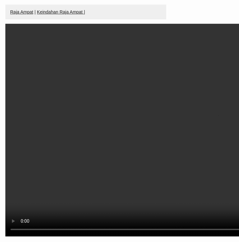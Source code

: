 <html>
    
<head>
    <title>Pesona Keindahan Raja Ampat</title>
</head>
<body>
<p style="background: #efefef; padding: 15px; font-family:Arial; 18px"><a href="Raja Ampat.html">Raja Ampat</a> |  <a href="Keindahan Raja Ampat.html">Keindahan Raja Ampat  |</a>
</nav>
<div>
    <center><video width="1330" height="auto" controls>
        <source src="Pesona Raja Ampat.mp4" type="video/mp4"/></video></center>
    <style type="text/css">

        body{
        background: url(Background.png) no-repeat fixed;
            -webkit-background-size: 100% 100%;
            -moz-background-size: 100% 100%;
            -o-background-size: 100% 100%;
            background-size: 100% 100%;
        }
            .pertama {
            color: black;
            font-size: 22px;
            font-family: Arial;
            font-weight: bold;
            }
            .kedua {
            color: black;
            font-size: 15px;
            font-family: Arial, Helvetica, sans-serif;
            text-align: justify;
            text-indent: 45px;
            font-weight: 500;
            line-height: 1.5pc
            }
            .ketiga {
            color: black;
            font-size: 18px;
            font-family: Arial;
            font-weight: bold;
            }
            .keempat {
            color: black;
            font-size: 15px;
            font-family: Arial, Helvetica, sans-serif;
            text-align: justify;
            font-weight: 500;
            line-height: 1.5pc
            }
        </style>
        </head>
        <body>
            <h2 font class="pertama">KEINDAHAN RAJA AMPAT, BAK SURGA DUNIA!</h2>
            <h2 font class="kedua">Raja Ampat merupakan primadona bagi dunia pariwisata Indonesia. Kepopulerannya sudah menyebar ke turis lokal sampai turis mancanegara. Banyak turis mancanegara yang terkesima dengan keindahan alam yang dimiliki oleh Raja Ampat ini. Namanya juga tersohor di berbagai negara dan berbagai kalangan. Salah satu tempat wisata di Indonesia ini memiliki keindahan bawah laut yang luar biasa indahnya. Terletak di Kabupaten Waisai, Provinsi Papua Barat, Raja Ampat memiliki 610 pulau yang sangat indah, di antaranya adalah pulau Misool, Salawati, Balanta dan Waigeo. Namun, dari sejumlah pulau tersebut, hanya 35 pulau yang berpenghuni, sedangkan sisanya belum terjamah dan bahkan belum diberi nama.</h2>
            <h2 font class="keempat">Raja Ampat memiliki lautan biru yang jernih dan sangat mempesona, tidak hanya itu, kehidupan laut di dalamnya pun, seperti terumbu karang, berbagai jenis ikan, dan lain sebagainya siap memanjakan mata anda dan membuat anda betah berlama lama menyelam di dalam laut yang airnya saja sudah menyejukkan mata dan pandangan anda. Tempat berlibur yang satu ini memang benar benar membuat banyak orang terpesona dengan segala keindahannya. Pasir putihnya yang sangat indah dan hangat, berpadu dengan birunya air laut yang jernih dan segar serta sejuk, dipadu dengan keindahan gugusan Wayag yang ada di depan mata dan di setiap sudut pandangan mata dengan keindahan kehidupan bawah laut yang menakjubkan membuat banyak orang pasti jatuh cinta terhadap tempat wisata yang dibanggakan Indonesia ini. jika anda sedang mencari tempat berwisata yang memuaskan, menakjubkan, anda tidak selalu harus pergi ke luar negeri karena Indonesia ternyata memiliki banyak tempat wisata yang tidak kalah indahnya dengan tempat tempat wisata mancanegara. Ini dia pesona yang hanya bisa kamu temukan di Raja Ampat!</h2>
            <h2 font class="ketiga">1. Spot Diving Terbaik</h2>
            <img src="Spot Diving.jpg" style="float:left;margin:0 8px 4px 0;" height="auto" width="720">
            <h2 font class="kedua">Indonesia adalah salah satu negara kepulauan yang ada di dunia dengan kekayaan biota lautnya yang sangat sayang untuk dilewatkan. Salah satu tempat untuk menikmati kekayaan bawah laut Indonesia adalah di Raja Ampat. Gugusan pulau di Indonesia bagian timur ini menawarkan panorama surga bawah laut yang sangat memesona, dan seluruh dunia pun sudah mengenal keindahan bawah laut Raja Ampat. Kondisi ini tentu menjadikannya sebagai salah satu destinasi terbaik di dunia. Dilansir dari Indonesia Travel, berikut titik – titik yang dapat Anda kunjungi ketika akan menyelam di Raja Ampat, dan menikmati kekayaan biota lautnya. Pastikan agar Cross Wreck masuk dalam daftar destinasi yang harus Anda kunjungi ketika berlibur ke Raja Ampat. Cross Wreck merupakan salah titik menyelam yang akan memanjakan mata Anda dengan biota laut berwarna-warni. Tidak hanya itu, Anda juga akan melihat bangkai kapal milik angkatan laut jepang yang tenggelam pada masa Perang Dunia II setelah menyelam sampai sekitar 18 meter. Anda bisa mengeksplorasi kapal angkatan laut tersebut dengan ditemani oleh berbagai macam ikan yang tinggal di dalam bangkai kapal. Ikan singa, udang mantis, ikan daun, ikan setan, dan masih banyak lagi jenis ikan yang akan Anda temui.</h2>
            <h2 font class="keempat">Titik menyelam lainnya di Raja Ampat adalah Blue Magic yang memiliki pesona tidak ada duanya. Titik ini berada di antara Pulau Kri dan Pulau Waisai. Nama Blue Magic adalah representasi dari keindahan air laut biru menawan yang berpadu dengan kecantikan terumbu karang dan keragaman biota laut lainnya. Ada barakuda, ikan tuna, red snappers, rainbow runners, dan masih banyak lagi jenis biota laut yang akan Anda temui. Jika beruntung, maka Anda juga bisa bertemu dengan Hiu Blacktip Reef dan Grey Reef atau melihat Mantas. Arus yang cukup kuat di dalam laut membuat titik ini sebaiknya hanya untuk para penyelam yang telah memiliki pengalaman. Keindahan di bawah laut Raja Ampat ini sudah tidak bisa diragukan lagi. Lokasi ini menjadi tempat menyelam dan snorkling yang terbaik di dunia. Sebanyak 75% biota laut di dunia terdapat di pulau ini. Sangat menakjubkan, bukan? Kamu harus mencoba untuk menyelam di perairan ini dan mulailah untuk menjelajah alam bawah lautnya. Spot diving ini berada di Desa Arborek. Selain menyelam, kamu juga bisa berinteraksi langsung dengan warga sekitar sekaligus menikmati indahnya perkampungan yang disuguhkan. Warga di desa ini sangat ramah dan akan memberikan senyuman kepadamu. Mereka juga siap menyambut dengan senang hati dan tangan terbuka.</h2>
            <h2 font class="ketiga">2. Keindahan Alam Yang Tak Tertandingi</h2>
            <img src="Telaga Love.jpg" style="float:left;margin:0 8px 4px 0;" height="500" width="720">
            <h2 font class="kedua">Misool merupakan salah satu pulau dari empat pulau terbesar di Kepulauan Raja Ampat, Papua Barat dan berbatasan langsung dengan Pulau Seram. Jika kamu berniat untuk liburan ke Raja Ampat, tentunya Pulau Misool nggak boleh dilewatkan dong. Sebelumnya, yuk, kenalan dulu dengan pulau yang satu ini! Keunikan Pulau Misool adalah adanya deretan batu karang di bagian timur dan indahnya pasir putih dengan pemandangan hutan mangrove hijau yang memesona. Air lautnya juga terlihat cantik dengan warna biru turquoise. Saking beningnya air laut di Pulau Misool, kamu bisa mudah melihat aneka kekayaaan alam di titik penyelamannya, seperti berbagai jenis ikan, hiu, penyu, terumbu karang, dan lain-lain. Misool ibarat kapling surga kecil dengan keindahan pantai dan taman laut yang menakjubkan. Membentang sederetan pulau batu karang di bagian barat dan timurnya. Anda dapat menikmati segala keindahan di Pulau Misool tanpa harus membaginya dengan banyak orang. Nyatanya memang pulau-pulau yang tersebar itu sebagian besar tak berpenghuni. Keberadaan surga bawah laut di Misool sudah dapat diidentifikasi bahkan sebelum Anda mencebur ke beningnya air laut yang berwarna turquoise amat menyejukkan mata.</h2>
            <h2 font class="keempat">Panorama menawan pulau terpencil yang nyaris tak terjamah ini meliputi hamparan laut lepas yang luas dan amat bening, pasir putihnya terhampar sepanjang pesisir pantai dan dikelilingi pepohonan hutan tropis dan mangrove yang hijau permai. Pemandangan menyegarkan ini jelas akan menawan hati siapa pun yang melihatnya apalagi dengan apa yang disembunyikan di bawah perairan lautnya. Seperti telah diketahui bahwa Kepulauan Raja Ampat termasuk daerah segitiga karang dunia dimana taman bawah lautnya menyimpan sekira 75 persen jenis ikan hias dan segitiga karang yang ada di dunia. Terdapat sejumlah titik penyelaman yang menawarkan pengalaman spektakuler menjelajahi surga bawah laut yang paling kaya di dunia ini. Beragam jenis ikan, terumbu karang, hiu, penyu, pari, dan biota laut lainnya menghuni surga bawah laut Pulau Misool. Oleh karenanya, snorkeling, diving, berenang, berjemur atau sekadar bersantai di tepi pantainya yang sepi akan memberi kesan ekslusif dan menjadi sebuah pengalaman berlibur penuh kesan. Bukan hanya kekayaan dan keindahan alam, Pulau Misool juga memiliki keanekaragaman budaya dan adat istiadat dari masyarakat lokalnya. Peninggalan sejarah berupa lukisan di dinding-dinding gua juga dapat ditemukan di kawasan ini.</h2>
            <h2 font class="ketiga">3. Laguna Di Star Lagoon</h2>
            <img src="Star Lagoon.jpg" style="float:left;margin:0 8px 4px 0;" height="auto" width="720">
            <h2 font class="kedua">Raja Ampat terdiri dari banyak pulau yang menawarkan keindahan seperti halnya, Pulau Pianemo. Karena alamnya yang subur dan pemandangannya yang indah, pulau ini menjadi salah satu tempat wisata di Raja Ampat yang paling banyak dikunjungi. Tepatnya, yaitu Star Lagoon yang unik. Penduduk setempat menyebutnya “Laguna Bintang”, yang melambangkan bentuk laguna. Bentuk bintang muncul karena adanya formasi karst, sehingga terlihat unik dan indah! Pemandangan unik ini hanya terlihat dari atas, yang artinya wisatawan harus naik ke atas bukit terlebih dahulu. Disana banyak pohon dan semak-semak yang menciptakan suasana yang subur. Udaranya sangat menyegarkan. Star Lagoon memiliki air yang jernih dengan warna tosca hijau. Beberapa bagiannya dangkal, sementara yang lain dalam, yang memungkinkan untuk snorkeling di sana.</h2>
            <h2 font class="keempat">Beberapa orang mungkin bertanya apa yang dapat mereka lakukan di Star Lagoon. Nah, aktivitas utama adalah jalan-jalan! Berkat adanya jalur trekking. Wisatawan bisa memanfaatkannya untuk sampai ke puncak bukit dan mengamati pemandangan yang menakjubkan dari atas serta merasakan angin sepoi-sepoi. Apalagi bentuk bintangnya terlihat jelas dari atas. Manfaat ini hanya tersedia bagi mereka yang berusaha mencapai puncak bukit. Jangan khawatir. Dengan alas kaki dan kesadaran yang tepat, semua orang bisa melakukannya! Cara menuju keatas bukit,  wisatawan harus menuju Kota Sorong terlebih dahulu. Bagi orang luar, bahkan butuh pesawat terbang ke Bandara Domine Eduard Osok. Selanjutnya, mereka harus mengunjungi Pelabuhan Sorong dan menuju ke Pulau Pianemo. Sebagai alternatif, mereka bisa datang dari Pelabuhan Waisai yang terletak di Waigeo. Hal menyenangkan lainnya yang bisa dilakukan adalah pergi snorkeling. Air yang hangat dan jernih memberikan kenyamanan dan visibilitas yang sangat baik bagi wisatawan. Selain itu, laguna ini memiliki banyak jenis karang kecil dan ikan berwarna-warni. Masalahnya, tidak ada fasilitas yang tersedia di sana, sehingga wisatawan harus menyiapkan peralatan dan perlengkapannya sendiri. Artinya, pengunjung harus membawa perlengkapan snorkeling sendiri ke Star Lagoon.</h2>
            <h2 font class="ketiga">4. Keunikan Pasir Timbul Di Tengah Laut</h2>
            <img src="Pasir Timbul.jpg" style="float:left;margin:0 8px 4px 0;" height="auto" width="720">
            <h2 font class="kedua">Popularitas keindahan Raja Ampat di Papua Barat sudah tidak diragukan lagi hingga mancanegara. Ada banyak pemandangan menarik yang akan membuat wisatawan takjub. Mulai dari keindahan bawah lautnya, pantai, dan pemandangan alamnya memiliki keindahan tersendiri. Salah satu objek wisata menarik yang wajib dijelajahi ketika berada di Raja Ampat adalah Pasir Timbul. Sekilas nama ini memang aneh terdengar di telinga. Pasir Timbul merupakan hamparan pasir yang membentuk pulau kecil di tengah-tengah lautan Raja Ampat. Keberadaan Pasir Timbul sangat bergantung pada surut dan pasangnya air laut. Pada saat air laut pasang, hamparan pulau pasir ini akan hilang tenggelam di dalam air, sedangkan pada saat air laut surut, Pasir Timbul akan terlihat dengan jelas. Karena keunikannya yang dapat hilang dan timbul ini maka disebut Pasir Timbul. Jika berada di sini, Anda akan melihat hamparan laut biru yang jernih.</h2>
            <h2 font class="keempat">Daya tarik utama Pulau Pasir Timbul memang adalah pantai, dimana wisatawan bisa menikmati berenang dan snorkeling. Air dangkal dan tenang memungkinkan anak bermain di air. Itu berarti pantai aman baik untuk orang dewasa maupun anak-anak terhadap apapun jenis kegiatan wisata yang akan mereka lakukan. Dekat ke pantai, beberapa ikan kecil berenang dengan indah dan lucu. Beberapa karang kecil juga terlihat disana. Wisatawan hanya bisa menikmati atraksi di perairan karena tidak ada hewan yang tinggal di daratan Pulau Pasir Timbul. Bahkan keindahannya tampak seperti lukisan. Jika tertarik melihat Pasir Timbul, Anda dapat mencapai lokasi ini yang tak jauh dari Wisai, Ibu Kota Raja Ampat. Jika menggunakan perahu motor, hanya butuh waktu 30 menit. Untuk dapat melihat Pasir Timbul, traveler harus menyesuaikan kedatangan saat pasir ini sedang muncul. Pasir Timbul akan muncul pasa saat siang menuju sore, di mana air laut sedang surut. Biasanya, traveler menjadikan Pasir Timbul sebagai destinasi terakhir yang dikunjungi setelah seharian menjelajahi Raja Ampat. Berada di tengah Pasir Timbul, Anda akan melihat pemandangan karang indah di sekitar Pulau Pasir. Ikan-ikan kecil terlihat jelas, karena air lautnya sangat dangkal. Bagaimana, apakah Anda penasaran untuk menjelajahi Pasir Timbul di Raja Ampat?</h2>
            <h2 font class="ketiga">5. Kampung Warkesi Raja Ampat</h2>
            <img src="Burung Cendrawasih.jpg" style="float:left;margin:0 8px 4px 0;" height="450" width="720">
            <h2 font class="kedua">Kampung Warkesi di Kabupaten Raja Ampat, Provinsi Papua Barat. adalah salah satu destinasi wisata yang sangat digemari para pencinta alam terlebih wisatawan minat khusus penggemar burung karena di hutan setempat dapat menonton burung cendrawasih menari sambil mengeluarkan suara merdunya Penjaga kawasan Hutan Kampung Warkesi, Orgenes Manggaprou di Waisai, mengatakan setiap wisatawan yang berkunjung ke kawasan Hutan Warkesi pasti mengagumi keindahannya. Pasalnya, di kawasan hutan Kampung Warkesi, wisatawan dengan mudah menjumpai dan menonton burung cendrawasih merah dan cenderawasih botak endemik Raja Ampat menari.</h2>
            <h2 font class="keempat">Menurutnya, sudah banyak wisatawan terutama wisatawan asing yang berkunjung ke hutan Warkesi guna melihat burung cendrawasih menari sehingga masyarakat setempat menjaga kelestarian hutan tersebut. "Hutan yang alami dan burung cenderawasih menari mendatangkan wisatawan itulah sumber penghasilan masyarakat kampung Warkesi guna memenuhi kebutuhan hidup" ujarnya. Wisatawan mengaku kagum atas keindahan hutan kampung Warkesi Raja Ampat. Ia sudah melakukan kunjungan di beberapa kawasan hutan di Indonesia guna memotret burung namun tidak seindah hutan Warkesi Wayag Kabupaten Raja Ampat. Dia mengakui begitu indah menonton burung langka yakni burung cendrawasih merah endemik Raja Ampat menari pada ranting pohon di pagi dan sore hari. Apakah kamu seringkali penasaran dengan penampakan dari burung cendrawasih? Bagi kamu yang penasaran dan ingin melihat burung cendrawasih secara langsung. Terletak di Desa Sawinggrai, kamu akan benar-benar bisa melihat burung ini. Jika ternyata tidak ada burung yang menampakkan dirinya di hadapanmu, jangan kecewa karena masih terdapat tempat lainnya yang sangat keren. Demikianlah pesona satu dari banyak wisata di Indonesia yang sangat populer dan dikenal di mancanegara. Tergoda untuk datang? Nomor berapa yang menarik perhatianmu?</h2>
            <footer>
                <p style="background: #1a5d6e; padding: 10px; margin: 0; text-align:right; font-family:Arial, Helvetica, sans-serif; color: white; font-size: 12px">Penulis : Mutiara Noor Fadhilla</p>
            </footer>
            
</body>
</html>
